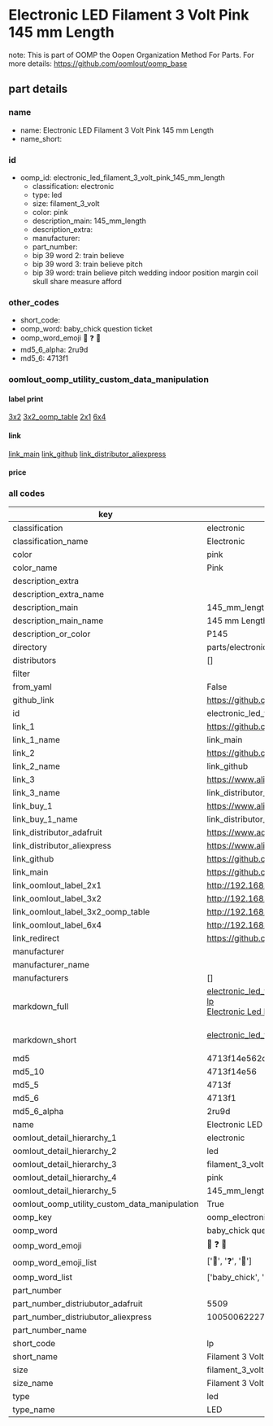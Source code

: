 # Electronic LED Filament 3 Volt Pink 145 mm Length  

note: This is part of OOMP the Oopen Organization Method For Parts. For more details: https://github.com/oomlout/oomp_base

##  part details
  







### name
* name: Electronic LED Filament 3 Volt Pink 145 mm Length
* name_short: 
### id
* oomp_id: electronic_led_filament_3_volt_pink_145_mm_length
  * classification: electronic
  * type: led
  * size: filament_3_volt
  * color: pink
  * description_main: 145_mm_length
  * description_extra: 
  * manufacturer: 
  * part_number: 
  * bip 39 word 2: train believe
  * bip 39 word 3: train believe pitch
  * bip 39 word: train believe pitch wedding indoor position margin coil skull share measure afford

### other_codes
* short_code: 
* oomp_word: baby_chick question ticket
* oomp_word_emoji :baby_chick: :question: :ticket:
* md5_6_alpha: 2ru9d
* md5_6: 4713f1






### oomlout_oomp_utility_custom_data_manipulation
#### label print
[3x2](http://192.168.1.245:1112/?label=oomp%202ru9d)
[3x2_oomp_table](http://192.168.1.108:1112/?label=oomp%202ru9d)
[2x1](http://192.168.1.242:1112/?label=oomp%202ru9d)
[6x4](http://192.168.1.55:1112/?label=oomp%202ru9d)    

#### link

[link_main](https://github.com/oomlout/oomlout_oomp_version_1_messy/tree/main/parts/electronic_led_filament_3_volt_pink_145_mm_length) [link_github](https://github.com/oomlout/oomlout_oomp_version_1_messy/tree/main/parts/electronic_led_filament_3_volt_pink_145_mm_length) [link_distributor_aliexpress](https://www.aliexpress.com/item/1005006222719149.html)                            

#### price







### all codes 
| key | value |  
| --- | --- |  
| classification | electronic |  
| classification_name | Electronic |  
| color | pink |  
| color_name | Pink |  
| description_extra |  |  
| description_extra_name |  |  
| description_main | 145_mm_length |  
| description_main_name | 145 mm Length |  
| description_or_color | P145 |  
| directory | parts/electronic_led_filament_3_volt_pink_145_mm_length |  
| distributors | [] |  
| filter |  |  
| from_yaml | False |  
| github_link | https://github.com/oomlout/oomlout_oomp_part_src/tree/main/parts/electronic_led_filament_3_volt_pink_145_mm_length |  
| id | electronic_led_filament_3_volt_pink_145_mm_length |  
| link_1 | https://github.com/oomlout/oomlout_oomp_version_1_messy/tree/main/parts/electronic_led_filament_3_volt_pink_145_mm_length |  
| link_1_name | link_main |  
| link_2 | https://github.com/oomlout/oomlout_oomp_version_1_messy/tree/main/parts/electronic_led_filament_3_volt_pink_145_mm_length |  
| link_2_name | link_github |  
| link_3 | https://www.aliexpress.com/item/1005006222719149.html |  
| link_3_name | link_distributor_aliexpress |  
| link_buy_1 | https://www.aliexpress.com/item/1005006222719149.html |  
| link_buy_1_name | link_distributor_aliexpress |  
| link_distributor_adafruit | https://www.adafruit.com/product/5509 |  
| link_distributor_aliexpress | https://www.aliexpress.com/item/1005006222719149.html |  
| link_github | https://github.com/oomlout/oomlout_oomp_version_1_messy/tree/main/parts/electronic_led_filament_3_volt_pink_145_mm_length |  
| link_main | https://github.com/oomlout/oomlout_oomp_version_1_messy/tree/main/parts/electronic_led_filament_3_volt_pink_145_mm_length |  
| link_oomlout_label_2x1 | http://192.168.1.242:1112/?label=oomp%202ru9d |  
| link_oomlout_label_3x2 | http://192.168.1.245:1112/?label=oomp%202ru9d |  
| link_oomlout_label_3x2_oomp_table | http://192.168.1.108:1112/?label=oomp%202ru9d |  
| link_oomlout_label_6x4 | http://192.168.1.55:1112/?label=oomp%202ru9d |  
| link_redirect | https://github.com/oomlout/oomlout_oomp_version_1_messy/tree/main/parts/electronic_led_filament_3_volt_pink_145_mm_length |  
| manufacturer |  |  
| manufacturer_name |  |  
| manufacturers | [] |  
| markdown_full | [electronic_led_filament_3_volt_pink_145_mm_length](none)<br>[lp](none)<br>[Electronic Led Filament 3 Volt Pink 145 Mm Length](none)<br><br> |  
| markdown_short | [electronic_led_filament_3_volt_pink_145_mm_length](none)<br><br> |  
| md5 | 4713f14e562d50fea1b98f8f4b052f38 |  
| md5_10 | 4713f14e56 |  
| md5_5 | 4713f |  
| md5_6 | 4713f1 |  
| md5_6_alpha | 2ru9d |  
| name | Electronic LED Filament 3 Volt Pink 145 mm Length |  
| oomlout_detail_hierarchy_1 | electronic |  
| oomlout_detail_hierarchy_2 | led |  
| oomlout_detail_hierarchy_3 | filament_3_volt |  
| oomlout_detail_hierarchy_4 | pink |  
| oomlout_detail_hierarchy_5 | 145_mm_length |  
| oomlout_oomp_utility_custom_data_manipulation | True |  
| oomp_key | oomp_electronic_led_filament_3_volt_pink_145_mm_length |  
| oomp_word | baby_chick question ticket |  
| oomp_word_emoji | :baby_chick: :question: :ticket: |  
| oomp_word_emoji_list | [':baby_chick:', ':question:', ':ticket:'] |  
| oomp_word_list | ['baby_chick', 'question', 'ticket'] |  
| part_number |  |  
| part_number_distriubutor_adafruit | 5509 |  
| part_number_distriubutor_aliexpress | 1005006222719149 |  
| part_number_name |  |  
| short_code | lp |  
| short_name | Filament 3 Volt Pink145 Mm Length Led |  
| size | filament_3_volt |  
| size_name | Filament 3 Volt |  
| type | led |  
| type_name | LED |  
